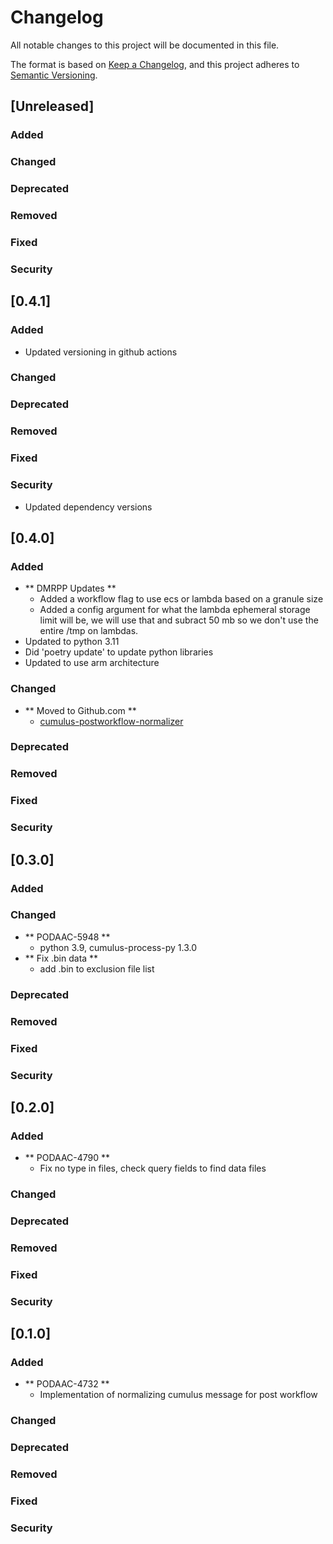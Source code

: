 # Changelog
All notable changes to this project will be documented in this file.

The format is based on [Keep a Changelog](https://keepachangelog.com/en/1.0.0/),
and this project adheres to [Semantic Versioning](https://semver.org/spec/v2.0.0.html).

## [Unreleased]

### Added
### Changed
### Deprecated
### Removed
### Fixed
### Security


## [0.4.1]

### Added
- Updated versioning in github actions
### Changed
### Deprecated
### Removed
### Fixed
### Security
- Updated dependency versions


## [0.4.0]

### Added
- ** DMRPP Updates **
  - Added a workflow flag to use ecs or lambda based on a granule size
  - Added a config argument for what the lambda ephemeral storage limit will be, 
    we will use that and subract 50 mb so we don't use the entire /tmp on lambdas.
- Updated to python 3.11
- Did 'poetry update' to update python libraries
- Updated to use arm architecture
### Changed
- ** Moved to Github.com **
  - [cumulus-postworkflow-normalizer](https://github.com/podaac/cumulus-postworkflow-normalizer)
### Deprecated
### Removed
### Fixed
### Security


## [0.3.0]

### Added
### Changed
- ** PODAAC-5948 **
  - python 3.9, cumulus-process-py 1.3.0
- ** Fix .bin data **
  - add .bin to exclusion file list
### Deprecated
### Removed
### Fixed
### Security


## [0.2.0]

### Added
- ** PODAAC-4790 **
  - Fix no type in files, check query fields to find data files 
### Changed
### Deprecated
### Removed
### Fixed
### Security


## [0.1.0]

### Added
- ** PODAAC-4732 **
  - Implementation of normalizing cumulus message for post workflow 
### Changed
### Deprecated
### Removed
### Fixed
### Security
